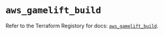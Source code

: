 # `aws_gamelift_build`

Refer to the Terraform Registory for docs: [`aws_gamelift_build`](https://www.terraform.io/docs/providers/aws/r/gamelift_build).
